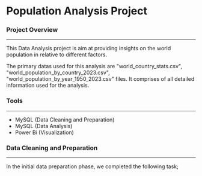 # Population Analysis Project
 
### Project Overview
---

This Data Analysis project is aim at providing insights on the world population in relative to different factors.

The primary datas used for this analysis are "world_country_stats.csv", "world_population_by_country_2023.csv", "world_population_by_year_1950_2023.csv" files. It comprises of all detailed information used for the analysis.

### Tools
---

- MySQL (Data Cleaning and Preparation)
- MySQL (Data Analysis)
- Power Bi (Visualization)

### Data Cleaning and Preparation
---

In the initial data preparation phase, we completed the following task;
